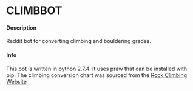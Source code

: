 # CLIMBBOT
#### Description
Reddit bot for converting climbing and bouldering grades.

#### Info
This bot is written in python 2.7.4.
It uses praw that can be installed with pip.
The climbing conversion chart was sourced from the [Rock Climbing Website](http://www.rockclimbing.com/Articles/Introduction_to_Climbing/Difficulty_Grades_and_Conversions_529.html)

